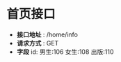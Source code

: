 # 首页接口
- **接口地址** : /home/info
- **请求方式** : GET
- **字段**
    id:
        男生:106
        女生:108
        出版:110